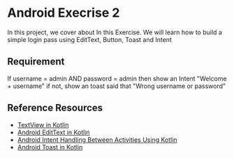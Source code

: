 # Android Execrise 2

In this project, we cover about In this Exercise. We will learn how to build a simple login pass using EditText, Button, Toast and Intent

## Requirement

If username = admin AND password = admin then show an Intent "Welcome + username" if not, show an toast said that "Wrong username or password"


## Reference Resources

* [TextView in Kotlin
](https://www.geeksforgeeks.org/textview-in-kotlin/)
* [Android EditText in Kotlin](https://www.geeksforgeeks.org/android-edittext-in-kotlin/)
* [Android Intent Handling Between Activities Using Kotlin
](https://www.digitalocean.com/community/tutorials/android-intent-handling-between-activities-using-kotlin)
* [Android Toast in Kotlin
](https://www.geeksforgeeks.org/android-toast-in-kotlin/)